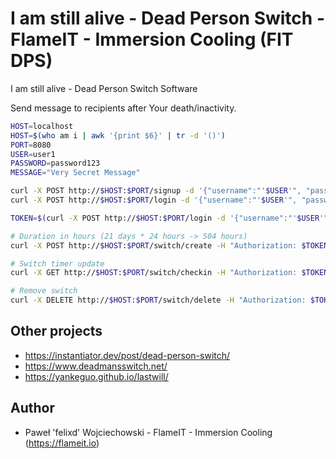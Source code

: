 # I am still alive - Dead Person Switch - FlameIT - Immersion Cooling (FIT DPS)

I am still alive - Dead Person Switch Software

Send message to recipients after Your death/inactivity.

```bash
HOST=localhost
HOST=$(who am i | awk '{print $6}' | tr -d '()')
PORT=8080
USER=user1
PASSWORD=password123
MESSAGE="Very Secret Message"

curl -X POST http://$HOST:$PORT/signup -d '{"username":"'$USER'", "password":"'$PASSWORD'"}'
curl -X POST http://$HOST:$PORT/login -d '{"username":"'$USER'", "password":"'$PASSWORD'"}'

TOKEN=$(curl -X POST http://$HOST:$PORT/login -d '{"username":"'$USER'", "password":"'$PASSWORD'"}' | jq -r '.token')

# Duration in hours (21 days * 24 hours -> 504 hours)
curl -X POST http://$HOST:$PORT/switch/create -H "Authorization: $TOKEN" -d '{"duration": 1, "message": "'$MESSAGE'", "recipients": ["recipient1@test.net", "recipient2@test.net"]}'

# Switch timer update
curl -X GET http://$HOST:$PORT/switch/checkin -H "Authorization: $TOKEN"

# Remove switch
curl -X DELETE http://$HOST:$PORT/switch/delete -H "Authorization: $TOKEN"
```

## Other projects

* https://instantiator.dev/post/dead-person-switch/
* https://www.deadmansswitch.net/
* https://yankeguo.github.io/lastwill/

## Author

* Paweł 'felixd' Wojciechowski - FlameIT - Immersion Cooling (https://flameit.io)
